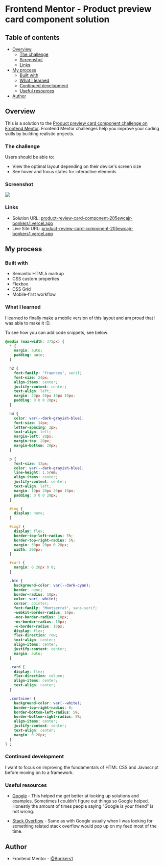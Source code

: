 # Frontend Mentor - Product preview card component solution

## Table of contents

- [Overview](#overview)
  - [The challenge](#the-challenge)
  - [Screenshot](#screenshot)
  - [Links](#links)
- [My process](#my-process)
  - [Built with](#built-with)
  - [What I learned](#what-i-learned)
  - [Continued development](#continued-development)
  - [Useful resources](#useful-resources)
- [Author](#author)


## Overview

This is a solution to the [Product preview card component challenge on Frontend Mentor](https://www.frontendmentor.io/challenges/product-preview-card-component-GO7UmttRfa). Frontend Mentor challenges help you improve your coding skills by building realistic projects.

### The challenge

Users should be able to:

- View the optimal layout depending on their device's screen size
- See hover and focus states for interactive elements

### Screenshot

![](./Screenshot%20from%202023-03-02%2023-12-07.png)



### Links

- Solution URL: [product-review-card-component-205ewcajr-bonkers1.vercel.app](https://product-review-card-component-56vga9w7a-bonkers1.vercel.app/)
- Live Site URL: [product-review-card-component-205ewcajr-bonkers1.vercel.app](https://your-live-site-url.com)

## My process

### Built with

- Semantic HTML5 markup
- CSS custom properties
- Flexbox
- CSS Grid
- Mobile-first workflow

### What I learned

I learned to finally make a mobile version of this layout and am proud that I was able to make it :D.

To see how you can add code snippets, see below:

```css
@media (max-width: 375px) {
  * {
    margin: auto;
    padding: auto;
  }

  h2 {
    font-family: "Fraunces", serif;
    font-size: 24px;
    align-items: center;
    justify-content: center;
    text-align: left;
    margin: 20px 20px 10px 10px;
    padding: 0 0 0 20px;
  }

  h4 {
    color: var(--dark-grayish-blue);
    font-size: 14px;
    letter-spacing: 2px;
    text-align: left;
    margin-left: 20px;
    margin-top: 20px;
    margin-bottom: 20px;
  }

  p {
    font-size: 12px;
    color: var(--dark-grayish-blue);
    line-height: 1.5rem;
    align-items: center;
    justify-content: center;
    text-align: left;
    margin: 10px 20px 20px 10px;
    padding: 0 0 0 20px;
  }

  #img {
    display: none;
  }

  #img2 {
    display: flex;
    border-top-left-radius: 5%;
    border-top-right-radius: 5%;
    margin: 30px 20px 0 20px;
    width: 300px;
  }

  #cart {
    margin: 0 20px 0 0;
  }

  .btn {
    background-color: var(--dark-cyan);
    border: none;
    border-radius: 10px;
    color: var(--white);
    cursor: pointer;
    font-family: "Montserrat", sans-serif;
    -webkit-border-radius: 10px;
    -moz-border-radius: 10px;
    -ms-border-radius: 10px;
    -o-border-radius: 10px;
    display: flex;
    flex-direction: row;
    text-align: center;
    align-items: center;
    justify-content: center;
    margin: auto;
  }

  .card {
    display: flex;
    flex-direction: column;
    align-items: center;
    text-align: center;
  }

  .container {
    background-color: var(--white);
    border-top-right-radius: 0;
    border-bottom-left-radius: 5%;
    border-bottom-right-radius: 5%;
    align-items: center;
    justify-content: center;
    text-align: center;
    margin: 0 20px;
  }
} ;
```

### Continued development

I want to focus on improving the fundamentals of HTML CSS and Javascript before moving on to a framework.

### Useful resources

- [Google](https://www.example.com) - This helped me get better at looking up solutions and examples. Sometimes I couldn't figure out things so Google helped. Honestly the amount of times people saying "Google is your friend" is not wrong.

- [Stack Overflow](https://stackoverflow.com/) - Same as with Google usually when I was looking for something related stack overflow would pop up on my feed most of the time.

## Author

- Frontend Mentor - [@Bonkers1](https://www.frontendmentor.io/profile/Bonkers1)
